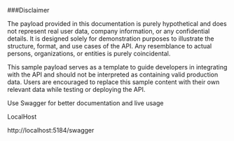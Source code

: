 ###Disclaimer

The payload provided in this documentation is purely hypothetical and does not represent real user data, company information, or any confidential details. It is designed solely for demonstration purposes to illustrate the structure, format, and use cases of the API. Any resemblance to actual persons, organizations, or entities is purely coincidental.

This sample payload serves as a template to guide developers in integrating with the API and should not be interpreted as containing valid production data. Users are encouraged to replace this sample content with their own relevant data while testing or deploying the API.

Use Swagger for better documentation and live usage

LocalHost

http://localhost:5184/swagger